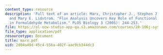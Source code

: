 ```yaml
---
content_type: resource
description: 'Full text of an article: Marx, Christopher J., Stephen J. Van Dien,
  and Mary E. Lidstrom. "Flux Analysis Uncovers Key Role of Functional Redundancy
  in Formaldehyde Metabolism." PLOS Biology 3 (2005): 244-253.'
file: https://ol-ocw-studio-app-qa.s3.amazonaws.com/courses/20-106j-systems-microbiology-fall-2006/2d04a49d45c4556a402faac9cb344dc3_marx.pdf
file_type: application/pdf
resourcetype: Document
title: marx.pdf
uid: 2d04a49d-45c4-556a-402f-aac9cb344dc3
---
```

